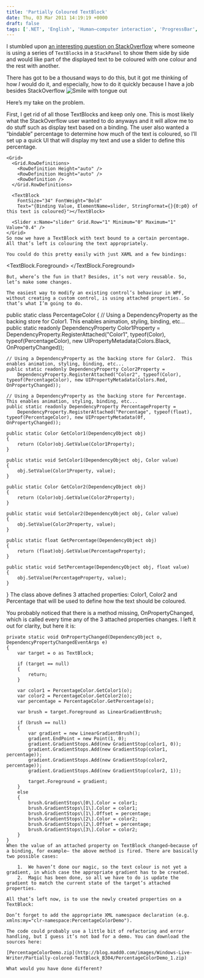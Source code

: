 ```yaml
---
title: 'Partially Coloured TextBlock'
date: Thu, 03 Mar 2011 14:19:19 +0000
draft: false
tags: ['.NET', 'English', 'Human–computer interaction', 'ProgressBar', 'StackOverflow', 'Technology', 'TextBlock', 'WPF']
---
```


I stumbled upon [an interesting question on StackOverflow](http://stackoverflow.com/questions/5169829/partial-text-color-update) where someone is using a series of `TextBlock`s in a `StackPanel` to show them side by side and would like part of the displayed text to be coloured with one colour and the rest with another.

There has got to be a thousand ways to do this, but it got me thinking of how _I_ would do it, and especially, how to do it quickly because I have a job besides StackOverflow ![Smile with tongue out](http://blog.madd0.com/images/Windows-Live-Writer/Partially-colored-TextBlock_B304/wlEmoticon-smilewithtongueout_2.png)

Here’s my take on the problem.

First, I get rid of all those TextBlocks and keep only one. This is most likely what the StackOverflow user wanted to do anyways and it will allow me to do stuff such as display text based on a binding. The user also wanted a “bindable” percentage to determine how much of the text is coloured, so I’ll set up a quick UI that will display my text and use a slider to define this percentage.

```
<Grid>
  <Grid.RowDefinitions>
    <RowDefinition Height="auto" />
    <RowDefinition Height="auto" />
    <RowDefinition />
  </Grid.RowDefinitions>

  <TextBlock
    FontSize="34" FontWeight="Bold"
    Text="{Binding Value, ElementName=slider, StringFormat={}{0:p0} of this text is coloured}"></TextBlock>

  <Slider x:Name="slider" Grid.Row="1" Minimum="0" Maximum="1" Value="0.4" />
</Grid>
So now we have a TextBlock with text bound to a certain percentage. All that’s left is colouring the text appropriately.

You could do this pretty easily with just XAML and a few bindings:

```
<TextBlock FontSize="34" FontWeight="Bold"
           Text="{Binding Value, ElementName=slider, StringFormat={}{0:p0} of this text is coloured}">
  <TextBlock.Foreground>
    <LinearGradientBrush EndPoint="1 0">
      <GradientStop Color="BurlyWood" />
      <GradientStop Color="BurlyWood" Offset="{Binding Value, ElementName=slider}" />
      <GradientStop Color="Beige" Offset="{Binding Value, ElementName=slider}" />
      <GradientStop Color="Beige" Offset="1" />
    </LinearGradientBrush>
  </TextBlock.Foreground>
</TextBlock>
```
But, where’s the fun in that? Besides, it’s not very reusable. So, let’s make some changes.

The easiest way to modify an existing control’s behaviour in WPF, without creating a custom control, is using attached properties. So that’s what I’m going to do.

```
public static class PercentageColor
{
    // Using a DependencyProperty as the backing store for Color1.  This enables animation, styling, binding, etc...
    public static readonly DependencyProperty Color1Property =
        DependencyProperty.RegisterAttached("Color1", typeof(Color), typeof(PercentageColor), new UIPropertyMetadata(Colors.Black, OnPropertyChanged));

    // Using a DependencyProperty as the backing store for Color2.  This enables animation, styling, binding, etc...
    public static readonly DependencyProperty Color2Property =
        DependencyProperty.RegisterAttached("Color2", typeof(Color), typeof(PercentageColor), new UIPropertyMetadata(Colors.Red, OnPropertyChanged));

    // Using a DependencyProperty as the backing store for Percentage.  This enables animation, styling, binding, etc...
    public static readonly DependencyProperty PercentageProperty =
        DependencyProperty.RegisterAttached("Percentage", typeof(float), typeof(PercentageColor), new UIPropertyMetadata(0f, OnPropertyChanged));

    public static Color GetColor1(DependencyObject obj)
    {
        return (Color)obj.GetValue(Color1Property);
    }

    public static void SetColor1(DependencyObject obj, Color value)
    {
        obj.SetValue(Color1Property, value);
    }

    public static Color GetColor2(DependencyObject obj)
    {
        return (Color)obj.GetValue(Color2Property);
    }

    public static void SetColor2(DependencyObject obj, Color value)
    {
        obj.SetValue(Color2Property, value);
    }

    public static float GetPercentage(DependencyObject obj)
    {
        return (float)obj.GetValue(PercentageProperty);
    }

    public static void SetPercentage(DependencyObject obj, float value)
    {
        obj.SetValue(PercentageProperty, value);
    }
}
The class above defines 3 attached properties: Color1, Color2 and Percentage that will be used to define how the text should be coloured.

You probably noticed that there is a method missing, OnPropertyChanged, which is called every time any of the 3 attached properties changes. I left it out for clarity, but here it is:

```
private static void OnPropertyChanged(DependencyObject o, DependencyPropertyChangedEventArgs e)
{
    var target = o as TextBlock;

    if (target == null)
    {
        return;
    }

    var color1 = PercentageColor.GetColor1(o);
    var color2 = PercentageColor.GetColor2(o);
    var percentage = PercentageColor.GetPercentage(o);

    var brush = target.Foreground as LinearGradientBrush;

    if (brush == null)
    {
        var gradient = new LinearGradientBrush();
        gradient.EndPoint = new Point(1, 0);
        gradient.GradientStops.Add(new GradientStop(color1, 0));
        gradient.GradientStops.Add(new GradientStop(color1, percentage));
        gradient.GradientStops.Add(new GradientStop(color2, percentage));
        gradient.GradientStops.Add(new GradientStop(color2, 1));

        target.Foreground = gradient;
    }
    else
    {
        brush.GradientStops\[0\].Color = color1;
        brush.GradientStops\[1\].Color = color1;
        brush.GradientStops\[1\].Offset = percentage;
        brush.GradientStops\[2\].Color = color2;
        brush.GradientStops\[2\].Offset = percentage;
        brush.GradientStops\[3\].Color = color2;
    }
}
When the value of an attached property on TextBlock changed—because of a binding, for example— the above method is fired. There are basically two possible cases:

	1.  We haven’t done our magic, so the text colour is not yet a gradient, in which case the appropriate gradient has to be created.
	2.  Magic has been done, so all we have to do is update the gradient to match the current state of the target’s attached properties.

All that’s left now, is to use the newly created properties on a TextBlock:
```
<TextBlock
  my:PercentageColor.Percentage="{Binding Value, ElementName=slider}"
  my:PercentageColor.Color1="BurlyWood"
  my:PercentageColor.Color2="Beige"
  FontSize="34" FontWeight="Bold"
  Text="{Binding Path=(my:PercentageColor.Percentage),
                 StringFormat={}{0:p0} of this text is coloured,
                 RelativeSource={x:Static RelativeSource.Self}}" />
```
Don’t forget to add the appropriate XML namespace declaration (e.g. xmlns:my="clr-namespace:PercentageColorDemo").

The code could probably use a little bit of refactoring and error handling, but I guess it’s not bad for a demo. You can download the sources here:

[PercentageColorDemo.zip](http://blog.madd0.com/images/Windows-Live-Writer/Partially-colored-TextBlock_B304/PercentageColorDemo_1.zip)

What would you have done different?


```
```
```